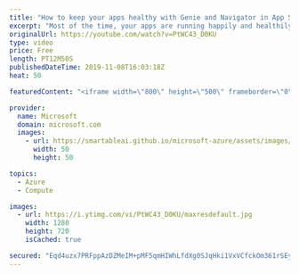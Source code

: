 ```yaml
---
title: "How to keep your apps healthy with Genie and Navigator in App Service Diagnostics | Azure Friday"
excerpt: "Most of the time, your apps are running happily and healthily. However, when things go wrong, you can use Genie and Navigator in App Service Diagnostics to figure out what's wrong. Jen Lee joins Scott Hanselman to show how the App Service Diagnostics interactive interface (Genie) guides you intelligently"
originalUrl: https://youtube.com/watch?v=PtWC43_D0KU
type: video
price: Free
length: PT12M50S
publishedDateTime: 2019-11-08T16:03:18Z
heat: 50

featuredContent: "<iframe width=\"800\" height=\"500\" frameborder=\"0\" src=\"https://www.youtube.com/embed/PtWC43_D0KU\" allow=\"accelerometer; autoplay; encrypted-media; gyroscope; picture-in-picture\" allowfullscreen></iframe>"

provider:
  name: Microsoft
  domain: microsoft.com
  images:
    - url: https://smartableai.github.io/microsoft-azure/assets/images/organizations/microsoft.com-50x50.jpg
      width: 50
      height: 50

topics:
  - Azure
  - Compute

images:
  - url: https://i.ytimg.com/vi/PtWC43_D0KU/maxresdefault.jpg
    width: 1280
    height: 720
    isCached: true

secured: "Eqd4uzx7PRFppAzDZMeIM+pMF5qmHIWhLfdXg0SJqHki1VxVCfckOm361rSEyyR+N5c0DBS80q8IqbRgNur5AvDaWVCW2gOTJEaiYNoqANcZHWf8ubrzwcRqKYEYqIVgk+avJEXX7vZtXYIjv/K9ma/qNpHtrZxULLRaz5ZNao6X+z3Irdm8f30qEOYxZc1Lsd9TSVJpUgdrWMylZ4KZpkSy6AHm/DDErajt6GRRMd6CXp7K94IG7RlVwpBpvqmnxjG7cu8Qce/G2yxKITdITrURdvozmX2egxZ2397Y34yO+tQd9xoILSWTz+kwK3JwHEUqWeUu0Wj39X7efU5wsoBLyU6ag8L0h6S9zdSLX7HZPo3/tg78K2klnA68vSxf9VhE0VO6gGpvkoQb8/+LE/+yKrQ2/NRmdSF1FxM3NxE=;Ss0NPUzoR/TEFGwV2jrbNw=="
---
```


